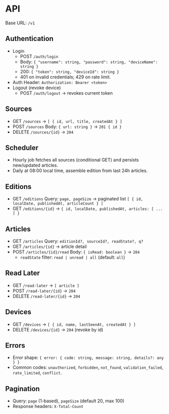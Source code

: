 # API

Base URL: `/v1`

## Authentication

- Login
  - POST `/auth/login`
  - Body: `{ "username": string, "password": string, "deviceName": string }`
  - 200: `{ "token": string, "deviceId": string }`
  - 401 on invalid credentials; 429 on rate limit.
- Auth Header: `Authorization: Bearer <token>`
- Logout (revoke device)
  - POST `/auth/logout` → revokes current token

## Sources

- GET `/sources` → `[ { id, url, title, createdAt } ]`
- POST `/sources` Body: `{ url: string }` → `201 { id }`
- DELETE `/sources/{id}` → `204`

## Scheduler

- Hourly job fetches all sources (conditional GET) and persists new/updated articles.
- Daily at 08:00 local time, assemble edition from last 24h articles.

## Editions

- GET `/editions` Query: `page, pageSize` → paginated list `[ { id, localDate, publishedAt, articleCount } ]`
- GET `/editions/{id}` → `{ id, localDate, publishedAt, articles: [ ... ] }`

## Articles

- GET `/articles` Query: `editionId?, sourceId?, readState?, q?`
- GET `/articles/{id}` → article detail
- POST `/articles/{id}/read` Body: `{ isRead: boolean }` → `204`
  - `readState` filter: `read | unread | all` (default: `all`)

## Read Later

- GET `/read-later` → `[ article ]`
- POST `/read-later/{id}` → `204`
- DELETE `/read-later/{id}` → `204`

## Devices

- GET `/devices` → `[ { id, name, lastSeenAt, createdAt } ]`
- DELETE `/devices/{id}` → `204` (revoke by id)

## Errors

- Error shape: `{ error: { code: string, message: string, details?: any } }`
- Common codes: `unauthorized`, `forbidden`, `not_found`, `validation_failed`, `rate_limited`, `conflict`.

## Pagination

- Query: `page` (1-based), `pageSize` (default 20, max 100)
- Response headers: `X-Total-Count`
